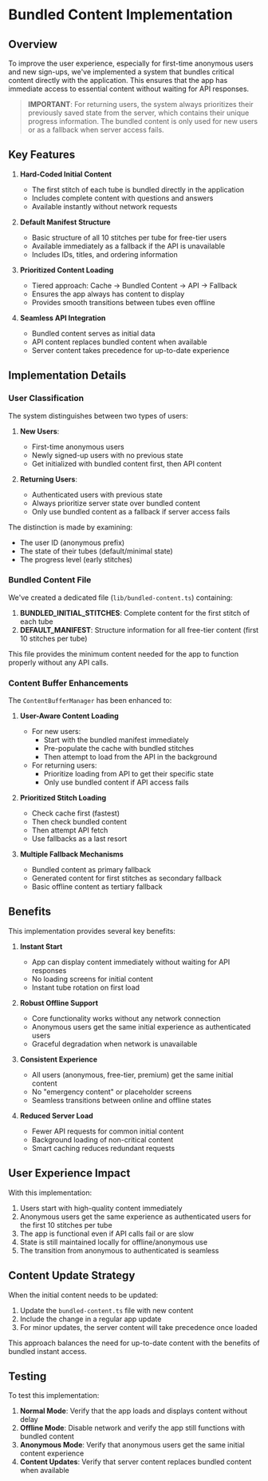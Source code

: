 # Bundled Content Implementation

## Overview

To improve the user experience, especially for first-time anonymous users and new sign-ups, we've implemented a system that bundles critical content directly with the application. This ensures that the app has immediate access to essential content without waiting for API responses.

> **IMPORTANT**: For returning users, the system always prioritizes their previously saved state from the server, which contains their unique progress information. The bundled content is only used for new users or as a fallback when server access fails.

## Key Features

1. **Hard-Coded Initial Content**
   - The first stitch of each tube is bundled directly in the application
   - Includes complete content with questions and answers
   - Available instantly without network requests

2. **Default Manifest Structure**
   - Basic structure of all 10 stitches per tube for free-tier users
   - Available immediately as a fallback if the API is unavailable
   - Includes IDs, titles, and ordering information

3. **Prioritized Content Loading**
   - Tiered approach: Cache → Bundled Content → API → Fallback
   - Ensures the app always has content to display
   - Provides smooth transitions between tubes even offline

4. **Seamless API Integration**
   - Bundled content serves as initial data
   - API content replaces bundled content when available
   - Server content takes precedence for up-to-date experience

## Implementation Details

### User Classification

The system distinguishes between two types of users:

1. **New Users**: 
   - First-time anonymous users
   - Newly signed-up users with no previous state
   - Get initialized with bundled content first, then API content

2. **Returning Users**:
   - Authenticated users with previous state
   - Always prioritize server state over bundled content
   - Only use bundled content as a fallback if server access fails

The distinction is made by examining:
- The user ID (anonymous prefix)
- The state of their tubes (default/minimal state)
- The progress level (early stitches)

### Bundled Content File

We've created a dedicated file (`lib/bundled-content.ts`) containing:

1. **BUNDLED_INITIAL_STITCHES**: Complete content for the first stitch of each tube
2. **DEFAULT_MANIFEST**: Structure information for all free-tier content (first 10 stitches per tube)

This file provides the minimum content needed for the app to function properly without any API calls.

### Content Buffer Enhancements

The `ContentBufferManager` has been enhanced to:

1. **User-Aware Content Loading**
   - For new users:
     - Start with the bundled manifest immediately
     - Pre-populate the cache with bundled stitches
     - Then attempt to load from the API in the background
   - For returning users:
     - Prioritize loading from API to get their specific state
     - Only use bundled content if API access fails

2. **Prioritized Stitch Loading**
   - Check cache first (fastest)
   - Then check bundled content
   - Then attempt API fetch
   - Use fallbacks as a last resort

3. **Multiple Fallback Mechanisms**
   - Bundled content as primary fallback
   - Generated content for first stitches as secondary fallback
   - Basic offline content as tertiary fallback

## Benefits

This implementation provides several key benefits:

1. **Instant Start**
   - App can display content immediately without waiting for API responses
   - No loading screens for initial content
   - Instant tube rotation on first load

2. **Robust Offline Support**
   - Core functionality works without any network connection
   - Anonymous users get the same initial experience as authenticated users
   - Graceful degradation when network is unavailable

3. **Consistent Experience**
   - All users (anonymous, free-tier, premium) get the same initial content
   - No "emergency content" or placeholder screens
   - Seamless transitions between online and offline states

4. **Reduced Server Load**
   - Fewer API requests for common initial content
   - Background loading of non-critical content
   - Smart caching reduces redundant requests

## User Experience Impact

With this implementation:

1. Users start with high-quality content immediately
2. Anonymous users get the same experience as authenticated users for the first 10 stitches per tube
3. The app is functional even if API calls fail or are slow
4. State is still maintained locally for offline/anonymous use
5. The transition from anonymous to authenticated is seamless

## Content Update Strategy

When the initial content needs to be updated:

1. Update the `bundled-content.ts` file with new content
2. Include the change in a regular app update
3. For minor updates, the server content will take precedence once loaded

This approach balances the need for up-to-date content with the benefits of bundled instant access.

## Testing

To test this implementation:

1. **Normal Mode**: Verify that the app loads and displays content without delay
2. **Offline Mode**: Disable network and verify the app still functions with bundled content
3. **Anonymous Mode**: Verify that anonymous users get the same initial content experience
4. **Content Updates**: Verify that server content replaces bundled content when available